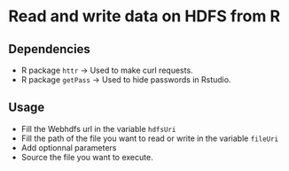 Read and write data on HDFS from R
==================================

## Dependencies
- R package `httr` -> Used to make curl requests.
- R package `getPass` -> Used to hide passwords in Rstudio.

## Usage

- Fill the Webhdfs url in the variable `hdfsUri`
- Fill the path of the file you want to read or write in the variable `fileUri`
- Add optionnal parameters
- Source the file you want to execute.  

